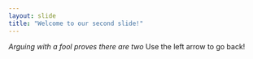 ```yaml
---
layout: slide
title: "Welcome to our second slide!"
---
```

*Arguing with a fool proves there are two*
Use the left arrow to go back!
